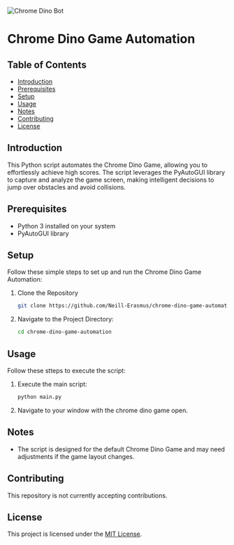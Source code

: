 ![Chrome Dino Bot](https://github.com/Neill-Erasmus/chrome-dino-automated/assets/141222943/e738114a-d08e-40e1-9d69-145cf40c5c2b)

# Chrome Dino Game Automation

## Table of Contents

- [Introduction](#introduction)
- [Prerequisites](#prerequisites)
- [Setup](#setup)
- [Usage](#usage)
- [Notes](#notes)
- [Contributing](#contributing)
- [License](#license)

## Introduction

This Python script automates the Chrome Dino Game, allowing you to effortlessly achieve high scores. The script leverages the PyAutoGUI library to capture and analyze the game screen, making intelligent decisions to jump over obstacles and avoid collisions.

## Prerequisites

- Python 3 installed on your system
- PyAutoGUI library

## Setup

Follow these simple steps to set up and run the Chrome Dino Game Automation:

1. Clone the Repository
   ```bash
   git clone https://github.com/Neill-Erasmus/chrome-dino-game-automation.git

2. Navigate to the Project Directory:
   ```bash
   cd chrome-dino-game-automation

## Usage

Follow these stteps to execute the script:

1. Execute the main script:
   ```bash
   python main.py

2. Navigate to your window with the chrome dino game open.

## Notes

- The script is designed for the default Chrome Dino Game and may need adjustments if the game layout changes.

## Contributing

This repository is not currently accepting contributions.

## License

This project is licensed under the [MIT License](LICENSE).
